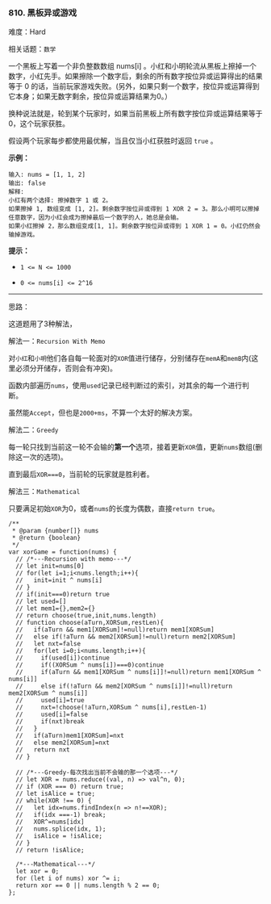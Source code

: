### 810. 黑板异或游戏

难度：Hard

相关话题：`数学`

一个黑板上写着一个非负整数数组 nums[i] 。小红和小明轮流从黑板上擦掉一个数字，小红先手。如果擦除一个数字后，剩余的所有数字按位异或运算得出的结果等于 0 的话，当前玩家游戏失败。(另外，如果只剩一个数字，按位异或运算得到它本身；如果无数字剩余，按位异或运算结果为0。）



换种说法就是，轮到某个玩家时，如果当前黑板上所有数字按位异或运算结果等于 0，这个玩家获胜。



假设两个玩家每步都使用最优解，当且仅当小红获胜时返回  `true` 。







**示例：** 



```
输入: nums = [1, 1, 2]
输出: false
解释: 
小红有两个选择: 擦掉数字 1 或 2。
如果擦掉 1, 数组变成 [1, 2]。剩余数字按位异或得到 1 XOR 2 = 3。那么小明可以擦掉任意数字，因为小红会成为擦掉最后一个数字的人，她总是会输。
如果小红擦掉 2，那么数组变成[1, 1]。剩余数字按位异或得到 1 XOR 1 = 0。小红仍然会输掉游戏。
```






**提示：** 




* `1 <= N <= 1000`

* `0 <= nums[i] <= 2^16`






-----

思路：

这道题用了3种解法，

解法一：`Recursion With Memo`

对`小红`和`小明`他们各自每一轮面对的`XOR`值进行储存，分别储存在`memA`和`memB`内(这里必须分开储存，否则会有冲突)。

函数内部遍历`nums`，使用`used`记录已经判断过的索引，对其余的每一个进行判断。

虽然能`Accept`，但也是`2000+ms`，不算一个太好的解决方案。

解法二：`Greedy`

每一轮只找到当前这一轮不会输的**第一个**选项，接着更新`XOR`值，更新`nums`数组(删除这一次的选项)。

直到最后`XOR===0`，当前轮的玩家就是胜利者。

解法三：`Mathematical`

只要满足初始`XOR`为0，或者`nums`的长度为偶数，直接`return true`。

```
/**
 * @param {number[]} nums
 * @return {boolean}
 */
var xorGame = function(nums) {
  // /*---Recursion with memo---*/
  // let init=nums[0]
  // for(let i=1;i<nums.length;i++){
  //   init=init ^ nums[i]
  // }
  // if(init===0)return true
  // let used=[]
  // let mem1={},mem2={}
  // return choose(true,init,nums.length)
  // function choose(aTurn,XORSum,restLen){
  //   if(aTurn && mem1[XORSum]!=null)return mem1[XORSum]
  //   else if(!aTurn && mem2[XORSum]!=null)return mem2[XORSum]
  //   let nxt=false
  //   for(let i=0;i<nums.length;i++){
  //     if(used[i])continue
  //     if((XORSum ^ nums[i])===0)continue
  //     if(aTurn && mem1[XORSum ^ nums[i]]!=null)return mem1[XORSum ^ nums[i]]
  //     else if(!aTurn && mem2[XORSum ^ nums[i]]!=null)return mem2[XORSum ^ nums[i]]
  //     used[i]=true
  //     nxt=!choose(!aTurn,XORSum ^ nums[i],restLen-1)
  //     used[i]=false
  //     if(nxt)break
  //   }
  //   if(aTurn)mem1[XORSum]=nxt
  //   else mem2[XORSum]=nxt
  //   return nxt
  // }
  
  // /*---Greedy-每次找出当前不会输的那一个选项---*/
  // let XOR = nums.reduce((val, n) => val^n, 0);
  // if (XOR === 0) return true;
  // let isAlice = true;
  // while(XOR !== 0) {
  //   let idx=nums.findIndex(n => n!==XOR);
  //   if(idx ===-1) break;
  //   XOR^=nums[idx]
  //   nums.splice(idx, 1);
  //   isAlice = !isAlice;
  // }
  // return !isAlice;
  
  /*---Mathematical---*/
  let xor = 0;
  for (let i of nums) xor ^= i;
  return xor == 0 || nums.length % 2 == 0;
};
```

